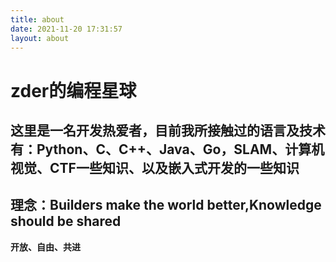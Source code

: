 ```yaml
---
title: about
date: 2021-11-20 17:31:57
layout: about
---
```


# zder的编程星球

## 这里是一名开发热爱者，目前我所接触过的语言及技术有：Python、C、C++、Java、Go，SLAM、计算机视觉、CTF一些知识、以及嵌入式开发的一些知识

## 理念：Builders make the world better,Knowledge should be shared

**开放、自由、共进**